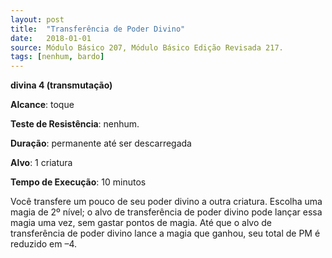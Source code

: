 ```yaml
---
layout: post
title:  "Transferência de Poder Divino"
date:   2018-01-01
source: Módulo Básico 207, Módulo Básico Edição Revisada 217.
tags: [nenhum, bardo]
---
```


**divina 4 (transmutação)**

**Alcance**: toque

**Teste de Resistência**: nenhum.

**Duração**: permanente até ser descarregada

**Alvo**: 1 criatura

**Tempo de Execução**: 10 minutos

Você transfere um pouco de seu poder divino a outra criatura. Escolha uma magia de 2º nível; o alvo de transferência de poder divino pode lançar essa magia uma vez, sem gastar pontos de magia.
Até que o alvo de transferência de poder divino lance a magia que ganhou, seu total de PM é reduzido em –4.
